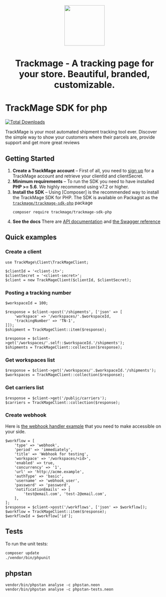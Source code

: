 <a href="#">
  <div align="center">
    <img src="https://user-images.githubusercontent.com/1675033/84406764-a7091300-ac12-11ea-8250-774a8f0697fe.jpg" width='128'/>
  </div>
</a>
<h1 align="center">Trackmage - A tracking page for your store. Beautiful, branded, customizable.</h1>


# TrackMage SDK for php

[![Total Downloads](https://poser.pugx.org/trackmage/trackmage-sdk-php/downloads)](https://packagist.org/packages/trackmage/trackmage-sdk-php)

TrackMage is your most automated shipment tracking tool ever.
Discover the simple way to show your customers where their parcels are, provide support and get more great reviews


## Getting Started

1. **Create a TrackMage account** – First of all, you need to
   [sign up](https://app.trackmage.com) for a TrackMage account
   and retrieve your clientId and clientSecret.
2. **Minimum requirements** – To run the SDK you need to have installed **PHP >= 5.6**.
   We highly recommend using v7.2 or higher. 
3. **Install the SDK** – Using [Composer] is the recommended way to install the
   TrackMage SDK for PHP. The SDK is available on Packagist as the
   [`trackmage/trackmage-sdk-php`](http://packagist.org/packages/trackmage-sdk-php) package
   ```
   composer require trackmage/trackmage-sdk-php
   ```
4. **See the docs** There are [API documentation](https://docs.trackmage.com/docs/) and [the Swagger reference](https://api.trackmage.com/)

## Quick examples

### Create a client

```
use TrackMage\Client\TrackMageClient;

$clientId = '<client-it>';
$clientSecret = '<client-secret>';
$client = new TrackMageClient($clientId, $clientSecret);
```

### Posting a tracking number

```
$workspaceId = 100;

$response = $client->post('/shipments', ['json' => [
    'workspace' => '/workspaces/'.$workspaceId,
    'trackingNumber' => 'TN-1',
]]);
$shipment = TrackMageClient::item($response);

$response = $client->get('/workspaces/'.self::$workspaceId.'/shipments');
$shipments = TrackMageClient::collection($response);
```

### Get workspaces list

```
$response = $client->get('/workspaces/'.$workspaceId.'/shipments');
$workspaces = TrackMageClient::collection($response);
```

### Get carriers list

```
$response = $client->get('/public/carriers');
$carriers = TrackMageClient::collection($response);
```

### Create webhook

Here is [the webhook handler example](examples/webhook-handler.php) that you need to make accessible on your side.

```
$workflow = [
    'type' => 'webhook',
    'period' => 'immediately',
    'title' => 'Webhook for testing',
    'workspace' => '/workspaces/<id>',
    'enabled' => true,
    'concurrency' => '1',
    'url' => 'http://acme.example',
    'authType' => 'basic',
    'username' => 'webhook_user',
    'password' => 'password',
    'notificationEmails' => [
        'test@email.com', 'test-2@email.com',
    ],
];
$response = $client->post('/workflows', ['json' => $workflow]);
$workflow = TrackMageClient::item($response);
$workflowId = $workflow['id'];
```

## Tests

To run the unit tests:

```bash
composer update
./vendor/bin/phpunit
```

## phpstan
```
vendor/bin/phpstan analyse -c phpstan.neon
vendor/bin/phpstan analyse -c phpstan-tests.neon
